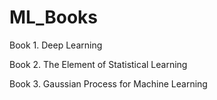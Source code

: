 # ML_Books
Book 1. Deep Learning 

Book 2. The Element of Statistical Learning 

Book 3. Gaussian Process for Machine Learning 
